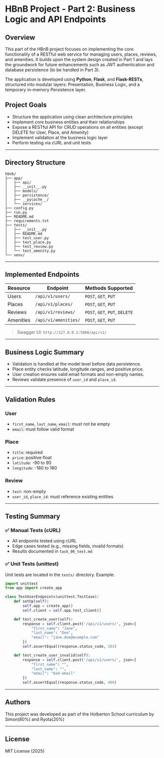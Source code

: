 # HBnB Project - Part 2: Business Logic and API Endpoints

## Overview

This part of the HBnB project focuses on implementing the core functionality of a RESTful web service for managing users, places, reviews, and amenities. It builds upon the system design created in Part 1 and lays the groundwork for future enhancements such as JWT authentication and database persistence (to be handled in Part 3).

The application is developed using **Python**, **Flask**, and **Flask-RESTx**, structured into modular layers: Presentation, Business Logic, and a temporary in-memory Persistence layer.

## Project Goals

- Structure the application using clean architecture principles  
- Implement core business entities and their relationships  
- Expose a RESTful API for CRUD operations on all entities (except DELETE for User, Place, and Amenity)  
- Implement validation at the business logic layer  
- Perform testing via cURL and unit tests  

---

## Directory Structure

```
hbnb/
├── app/
│   ├── api/
│   ├── __init__.py
│   ├── models/
│   ├── persistence/
│   ├── __pycache__/
│   └── services/
├── config.py
├── run.py
├── README.md
├── requirements.txt
├── tests/
│   ├── __init__.py
│   ├── README.md
│   ├── test_user.py
│   ├── test_place.py
│   ├── test_review.py
│   └── test_amenity.py
└── venv/
```

---

## Implemented Endpoints

| Resource  | Endpoint             | Methods Supported              |
| --------- | -------------------- | ------------------------------ |
| Users     | `/api/v1/users/`     | `POST`, `GET`, `PUT`           |
| Places    | `/api/v1/places/`    | `POST`, `GET`, `PUT`           |
| Reviews   | `/api/v1/reviews/`   | `POST`, `GET`, `PUT`, `DELETE` |
| Amenities | `/api/v1/amenities/` | `POST`, `GET`, `PUT`           |

> Swagger UI: `http://127.0.0.1:5000/api/v1/`

---

## Business Logic Summary

- Validation is handled at the model level before data persistence.
- Place entity checks latitude, longitude ranges, and positive price.
- User creation ensures valid email formats and non-empty names.
- Reviews validate presence of `user_id` and `place_id`.

---

## Validation Rules

### User
- `first_name`, `last_name`, `email`: must not be empty
- `email`: must follow valid format

### Place
- `title`: required
- `price`: positive float
- `latitude`: -90 to 90
- `longitude`: -180 to 180

### Review
- `text`: non-empty
- `user_id`, `place_id`: must reference existing entities

---

## Testing Summary

### ✅ Manual Tests (cURL)
- All endpoints tested using cURL
- Edge cases tested (e.g., missing fields, invalid formats)
- Results documented in `task_06_test.md`

### ✅ Unit Tests (unittest)
Unit tests are located in the `tests/` directory. Example:

```python
import unittest
from app import create_app

class TestUserEndpoints(unittest.TestCase):
    def setUp(self):
        self.app = create_app()
        self.client = self.app.test_client()

    def test_create_user(self):
        response = self.client.post('/api/v1/users/', json={
            "first_name": "Jane",
            "last_name": "Doe",
            "email": "jane.doe@example.com"
        })
        self.assertEqual(response.status_code, 201)

    def test_create_user_invalid(self):
        response = self.client.post('/api/v1/users/', json={
            "first_name": "",
            "last_name": "",
            "email": "bad-email"
        })
        self.assertEqual(response.status_code, 400)
```

---

## Authors

This project was developed as part of the Holberton School curriculum by Simon(80%) and Ryota(20%)

---

## License

MIT License (2025)


